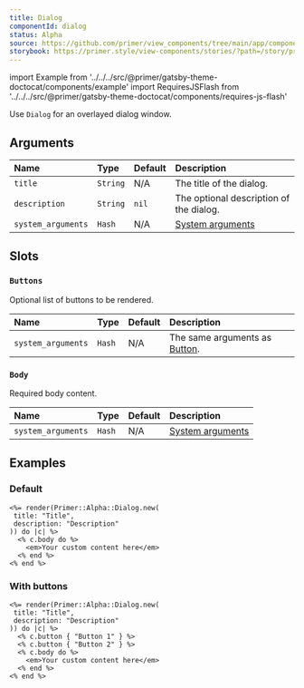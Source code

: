 ```yaml
---
title: Dialog
componentId: dialog
status: Alpha
source: https://github.com/primer/view_components/tree/main/app/components/primer/alpha/dialog.rb
storybook: https://primer.style/view-components/stories/?path=/story/primer-alpha-dialog
---
```


import Example from '../../../src/@primer/gatsby-theme-doctocat/components/example'
import RequiresJSFlash from '../../../src/@primer/gatsby-theme-doctocat/components/requires-js-flash'

<RequiresJSFlash />

<!-- Warning: AUTO-GENERATED file, do not edit. Add code comments to your Ruby instead <3 -->

Use `Dialog` for an overlayed dialog window.

## Arguments

| Name | Type | Default | Description |
| :- | :- | :- | :- |
| `title` | `String` | N/A | The title of the dialog. |
| `description` | `String` | `nil` | The optional description of the dialog. |
| `system_arguments` | `Hash` | N/A | [System arguments](/system-arguments) |

## Slots

### `Buttons`

Optional list of buttons to be rendered.

| Name | Type | Default | Description |
| :- | :- | :- | :- |
| `system_arguments` | `Hash` | N/A | The same arguments as [Button](/components/button). |

### `Body`

Required body content.

| Name | Type | Default | Description |
| :- | :- | :- | :- |
| `system_arguments` | `Hash` | N/A | [System arguments](/system-arguments) |

## Examples

### Default

<Example src="<modal-dialog role='dialog' aria-labelledby='dialog-75857b9d' aria-describedby='dialog-description-75857b9d' data-view-component='true' class='dialog'>  <header>    <h1 id='dialog-75857b9d'>Title</h1>      <h2 id='dialog-description-75857b9d'>Description</h2>    <button aria-label='Close' type='button' data-view-component='true' class='close-button'><svg aria-hidden='true' height='16' viewBox='0 0 16 16' version='1.1' width='16' data-view-component='true' class='octicon octicon-x'>    <path fill-rule='evenodd' d='M3.72 3.72a.75.75 0 011.06 0L8 6.94l3.22-3.22a.75.75 0 111.06 1.06L9.06 8l3.22 3.22a.75.75 0 11-1.06 1.06L8 9.06l-3.22 3.22a.75.75 0 01-1.06-1.06L6.94 8 3.72 4.78a.75.75 0 010-1.06z'></path></svg></button>    <button type='button' aria-label='Close'>      <svg aria-hidden='true' height='16' viewBox='0 0 16 16' version='1.1' width='16' data-view-component='true' class='octicon octicon-x'>    <path fill-rule='evenodd' d='M3.72 3.72a.75.75 0 011.06 0L8 6.94l3.22-3.22a.75.75 0 111.06 1.06L9.06 8l3.22 3.22a.75.75 0 11-1.06 1.06L8 9.06l-3.22 3.22a.75.75 0 01-1.06-1.06L6.94 8 3.72 4.78a.75.75 0 010-1.06z'></path></svg>    </button>  </header>  <div data-view-component='true'>    <em>Your custom content here</em></div></modal-dialog>" />

```erb
<%= render(Primer::Alpha::Dialog.new(
 title: "Title",
 description: "Description"
)) do |c| %>
  <% c.body do %>
    <em>Your custom content here</em>
  <% end %>
<% end %>
```

### With buttons

<Example src="<modal-dialog role='dialog' aria-labelledby='dialog-634d1207' aria-describedby='dialog-description-634d1207' data-view-component='true' class='dialog'>  <header>    <h1 id='dialog-634d1207'>Title</h1>      <h2 id='dialog-description-634d1207'>Description</h2>    <button aria-label='Close' type='button' data-view-component='true' class='close-button'><svg aria-hidden='true' height='16' viewBox='0 0 16 16' version='1.1' width='16' data-view-component='true' class='octicon octicon-x'>    <path fill-rule='evenodd' d='M3.72 3.72a.75.75 0 011.06 0L8 6.94l3.22-3.22a.75.75 0 111.06 1.06L9.06 8l3.22 3.22a.75.75 0 11-1.06 1.06L8 9.06l-3.22 3.22a.75.75 0 01-1.06-1.06L6.94 8 3.72 4.78a.75.75 0 010-1.06z'></path></svg></button>    <button type='button' aria-label='Close'>      <svg aria-hidden='true' height='16' viewBox='0 0 16 16' version='1.1' width='16' data-view-component='true' class='octicon octicon-x'>    <path fill-rule='evenodd' d='M3.72 3.72a.75.75 0 011.06 0L8 6.94l3.22-3.22a.75.75 0 111.06 1.06L9.06 8l3.22 3.22a.75.75 0 11-1.06 1.06L8 9.06l-3.22 3.22a.75.75 0 01-1.06-1.06L6.94 8 3.72 4.78a.75.75 0 010-1.06z'></path></svg>    </button>  </header>  <div data-view-component='true'>    <em>Your custom content here</em></div>    <footer>        <button type='button' data-view-component='true' class='btn'>  Button 1</button>        <button type='button' data-view-component='true' class='btn'>  Button 2</button>    </footer></modal-dialog>" />

```erb
<%= render(Primer::Alpha::Dialog.new(
 title: "Title",
 description: "Description"
)) do |c| %>
  <% c.button { "Button 1" } %>
  <% c.button { "Button 2" } %>
  <% c.body do %>
    <em>Your custom content here</em>
  <% end %>
<% end %>
```
